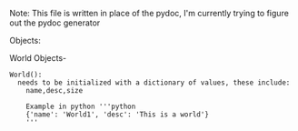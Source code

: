 Note: This file is written in place of the pydoc, I'm currently trying to figure out the pydoc generator

Objects:
  
  World Objects-
    
    World():
      needs to be initialized with a dictionary of values, these include:
        name,desc,size
        
        Example in python '''python
        {'name': 'World1', 'desc': 'This is a world'}
        '''
